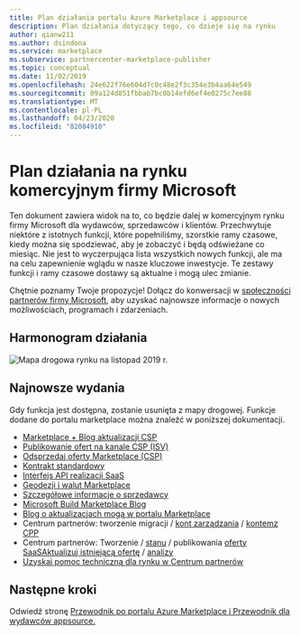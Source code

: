 ```yaml
---
title: Plan działania portalu Azure Marketplace i appsource
description: Plan działania dotyczący tego, co dzieje się na rynku
author: qianw211
ms.author: dsindona
ms.service: marketplace
ms.subservice: partnercenter-marketplace-publisher
ms.topic: conceptual
ms.date: 11/02/2019
ms.openlocfilehash: 24e622f76e604d7c0c48e2f3c354e3b4aa64e549
ms.sourcegitcommit: 09a124d851fbbab7bc0b14efd6ef4e0275c7ee88
ms.translationtype: MT
ms.contentlocale: pl-PL
ms.lasthandoff: 04/23/2020
ms.locfileid: "82084910"
---
```

# <a name="microsoft-commercial-marketplace-roadmap"></a>Plan działania na rynku komercyjnym firmy Microsoft

Ten dokument zawiera widok na to, co będzie dalej w komercyjnym rynku firmy Microsoft dla wydawców, sprzedawców i klientów. Przechwytuje niektóre z istotnych funkcji, które popełniliśmy, szorstkie ramy czasowe, kiedy można się spodziewać, aby je zobaczyć i będą odświeżane co miesiąc. Nie jest to wyczerpująca lista wszystkich nowych funkcji, ale ma na celu zapewnienie wglądu w nasze kluczowe inwestycje. Te zestawy funkcji i ramy czasowe dostawy są aktualne i mogą ulec zmianie.

Chętnie poznamy Twoje propozycje! Dołącz do konwersacji w [społeczności partnerów firmy Microsoft,](https://www.microsoftpartnercommunity.com/) aby uzyskać najnowsze informacje o nowych możliwościach, programach i zdarzeniach.

## <a name="roadmap"></a>Harmonogram działania
![Mapa drogowa rynku na listopad 2019 r.](./media/marketplace-publishers-guide/roadmap-nov19.png)

## <a name="recent-releases"></a>Najnowsze wydania

Gdy funkcja jest dostępna, zostanie usunięta z mapy drogowej. Funkcje dodane do portalu marketplace można znaleźć w poniższej dokumentacji.

* [Marketplace + Blog aktualizacji CSP](https://aka.ms/marketplacemarchupdateblog)
* [Publikowanie ofert na kanale CSP (ISV)](https://aka.ms/publishtocsp)
* [Odsprzedaj oferty Marketplace (CSP)](https://aka.ms/marketplaceincsp)
* [Kontrakt standardowy](https://aka.ms/standardcontract)
* [Interfejs API realizacji SaaS](https://aka.ms/saasapiv2)
* [Geodezji i walut Marketplace](https://aka.ms/marketplacegeos)
* [Szczegółowe informacje o sprzedawcy](./partner-center-portal/analytics.md)
* [Microsoft Build Marketplace Blog](https://aka.ms/marketplacebuildblog)
* [Blog o aktualizacjach mogą w portalu Marketplace](https://azure.microsoft.com/blog/microsoft-commercial-marketplace-updates-may-2019/)
* Centrum partnerów: tworzenie migracji / [kont zarządzania](https://docs.microsoft.com/azure/marketplace/partner-center-portal/manage-account) /  [kontem](https://docs.microsoft.com/azure/marketplace/partner-center-portal/create-account)[z CPP](https://docs.microsoft.com/azure/marketplace/partner-center-portal/account-migration-from-cpp-to-pc)
* Centrum partnerów: Tworzenie / [stanu](https://docs.microsoft.com/azure/marketplace/partner-center-portal/publishing-status
) / publikowania [oferty SaaS](https://docs.microsoft.com/azure/marketplace/partner-center-portal/create-new-saas-offer)[Aktualizuj istniejącą ofertę](https://docs.microsoft.com/azure/marketplace/partner-center-portal/update-existing-offer) / [analizy](https://docs.microsoft.com/azure/marketplace/partner-center-portal/analytics)
* [Uzyskaj pomoc techniczną dla rynku w Centrum partnerów](https://docs.microsoft.com/azure/marketplace/partner-center-portal/support)

## <a name="next-steps"></a>Następne kroki

Odwiedź stronę [Przewodnik po portalu Azure Marketplace i Przewodnik dla wydawców appsource.](https://docs.microsoft.com/azure/marketplace/marketplace-publishers-guide)

